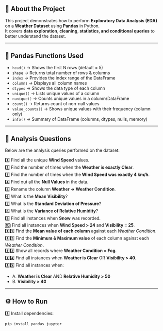 
## 📌 About the Project  

This project demonstrates how to perform **Exploratory Data Analysis (EDA)** on a **Weather Dataset** using **Pandas** in Python.  
It covers **data exploration, cleaning, statistics, and conditional queries** to better understand the dataset.  

---

## 🔧 Pandas Functions Used  

- `head()` → Shows the first N rows (default = 5)  
- `shape` → Returns total number of rows & columns  
- `index` → Provides the index range of the DataFrame  
- `columns` → Displays all column names  
- `dtypes` → Shows the data type of each column  
- `unique()` → Lists unique values of a column  
- `nunique()` → Counts unique values in a column/DataFrame  
- `count()` → Returns count of non-null values  
- `value_counts()` → Shows unique values with their frequency (column only)  
- `info()` → Summary of DataFrame (columns, dtypes, nulls, memory)  

---

## 📝 Analysis Questions  

Below are the analysis queries performed on the dataset:  

1️⃣ Find all the unique **Wind Speed** values.  
2️⃣ Find the number of times when the **Weather is exactly Clear**.  
3️⃣ Find the number of times when the **Wind Speed was exactly 4 km/h**.  
4️⃣ Find out all the **Null Values** in the data.  
5️⃣ Rename the column **Weather → Weather Condition**.  
6️⃣ What is the **Mean Visibility**?  
7️⃣ What is the **Standard Deviation of Pressure**?  
8️⃣ What is the **Variance of Relative Humidity**?  
9️⃣ Find all instances when **Snow** was recorded.  
🔟 Find all instances when **Wind Speed > 24** and **Visibility = 25**.  
1️⃣1️⃣ Find the **Mean value of each column** against each *Weather Condition*.  
1️⃣2️⃣ Find the **Minimum & Maximum value** of each column against each *Weather Condition*.  
1️⃣3️⃣ Show all records where **Weather Condition = Fog**.  
1️⃣4️⃣ Find all instances when **Weather is Clear** OR **Visibility > 40**.  
1️⃣5️⃣ Find all instances when:  
   - A. **Weather is Clear** AND **Relative Humidity > 50**  
   - B. **Visibility > 40**  

---

## ⚙️ How to Run  

1️⃣ Install dependencies:  
```bash
pip install pandas jupyter
